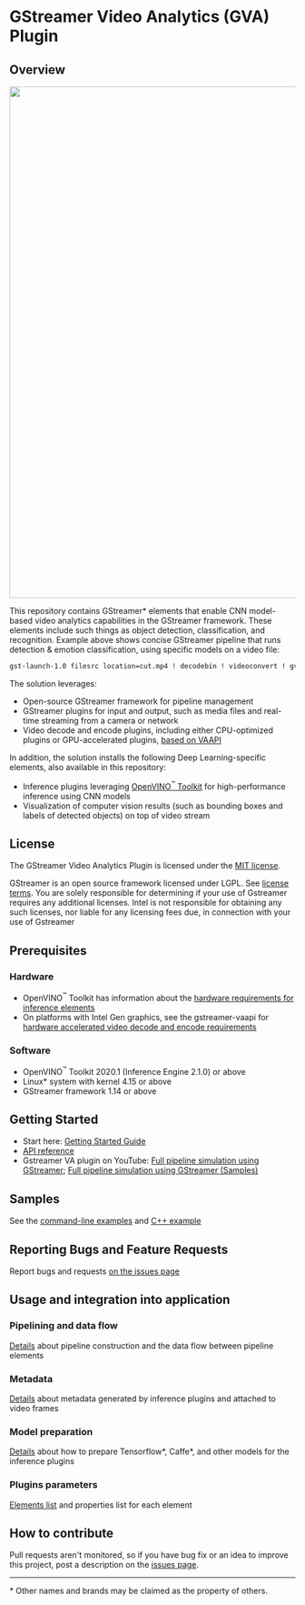 # GStreamer Video Analytics (GVA) Plugin

## Overview
<div align="center"><img src="intro.gif" width=900/></div>

This repository contains GStreamer* elements that enable CNN model-based video analytics capabilities in the GStreamer framework. These elements include such things as object detection, classification, and recognition. Example above shows concise GStreamer pipeline that runs detection & emotion classification, using specific models on a video file:
```sh
gst-launch-1.0 filesrc location=cut.mp4 ! decodebin ! videoconvert ! gvadetect model=face-detection-adas-0001.xml ! gvaclassify model=emotions-recognition-retail-0003.xml model-proc=emotions-recognition-retail-0003.json ! gvawatermark ! xvimagesink sync=false
```

The solution leverages:
* Open-source GStreamer framework for pipeline management
* GStreamer plugins for input and output, such as media files and real-time streaming from a camera or network
* Video decode and encode plugins, including either CPU-optimized plugins or GPU-accelerated plugins, [based on VAAPI](https://github.com/GStreamer/gstreamer-vaapi)

In addition, the solution installs the following Deep Learning-specific elements, also available in this repository:
* Inference plugins leveraging [OpenVINO<sup>&#8482;</sup> Toolkit](https://software.intel.com/en-us/openvino-toolkit) for high-performance inference using CNN models
* Visualization of computer vision results (such as bounding boxes and labels of detected objects) on top of video stream

## License
The GStreamer Video Analytics Plugin is licensed under the [MIT license](LICENSE).

GStreamer is an open source framework licensed under LGPL. See [license terms](https://gstreamer.freedesktop.org/documentation/frequently-asked-questions/licensing.html?gi-language=c). You are solely responsible for determining if your use of Gstreamer requires any additional licenses.  Intel is not responsible for obtaining any such licenses, nor liable for any licensing fees due, in connection with your use of Gstreamer

## Prerequisites
### Hardware
* OpenVINO<sup>&#8482;</sup> Toolkit has information about the [hardware requirements for inference elements](https://software.intel.com/en-us/openvino-toolkit/hardware)
* On platforms with Intel Gen graphics, see the gstreamer-vaapi for [hardware accelerated video decode and encode requirements](https://github.com/GStreamer/gstreamer-vaapi)

### Software
* OpenVINO<sup>&#8482;</sup> Toolkit 2020.1 (Inference Engine 2.1.0) or above
* Linux* system with kernel 4.15 or above
* GStreamer framework 1.14 or above

## Getting Started
* Start here: [Getting Started Guide](https://github.com/opencv/gst-video-analytics/wiki/Getting-Started-Guide-%5B2020.1%5D)
* [API reference](https://opencv.github.io/gst-video-analytics/)
* Gstreamer VA plugin on YouTube: [Full pipeline simulation using GStreamer](https://www.youtube.com/watch?v=fWhPV_IqDy0); [Full pipeline simulation using GStreamer (Samples)](https://www.youtube.com/watch?v=EqHznsUR1sE)

## Samples
See the [command-line examples](samples/shell) and [C++ example](samples/cpp/face_attributes)

## Reporting Bugs and Feature Requests
Report bugs and requests [on the issues page](https://github.com/opencv/gst-video-analytics/issues)

## Usage and integration into application
### Pipelining and data flow
[Details](https://github.com/opencv/gst-video-analytics/wiki/Data-flow) about pipeline construction and the data flow between pipeline elements

### Metadata
[Details](https://github.com/opencv/gst-video-analytics/wiki/Metadata) about metadata generated by inference plugins and attached to video frames

### Model preparation
[Details](https://github.com/opencv/gst-video-analytics/wiki/Model-preparation) about how to prepare Tensorflow*, Caffe*, and other models for the inference plugins

### Plugins parameters
[Elements list](https://github.com/opencv/gst-video-analytics/wiki/Elements) and properties list for each element

## How to contribute
Pull requests aren't monitored, so if you have bug fix or an idea to improve this project, post a description on the [issues page](https://github.com/opencv/gst-video-analytics/issues).

---
\* Other names and brands may be claimed as the property of others.
